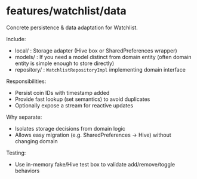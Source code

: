 # features/watchlist/data

Concrete persistence & data adaptation for Watchlist.

Include:
- local/ : Storage adapter (Hive box or SharedPreferences wrapper)
- models/ : If you need a model distinct from domain entity (often domain entity is simple enough to store directly)
- repository/ : `WatchlistRepositoryImpl` implementing domain interface

Responsibilities:
- Persist coin IDs with timestamp added
- Provide fast lookup (set semantics) to avoid duplicates
- Optionally expose a stream for reactive updates

Why separate:
- Isolates storage decisions from domain logic
- Allows easy migration (e.g. SharedPreferences -> Hive) without changing domain

Testing:
- Use in-memory fake/Hive test box to validate add/remove/toggle behaviors

